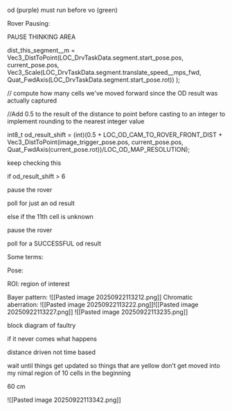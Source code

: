 od (purple) must run before vo (green)

Rover Pausing:

PAUSE THINKING AREA

dist_this_segment__m = Vec3_DistToPoint(LOC_DrvTaskData.segment.start_pose.pos, current_pose.pos, Vec3_Scale(LOC_DrvTaskData.segment.translate_speed__mps_fwd, Quat_FwdAxis(LOC_DrvTaskData.segment.start_pose.rot)) );

// compute how many cells we've moved forward since the OD result was actually captured

//Add 0.5 to the result of the distance to point before casting to an integer to implement rounding to the nearest integer value

int8_t od_result_shift = (int)(0.5 + LOC_OD_CAM_TO_ROVER_FRONT_DIST + Vec3_DistToPoint(image_trigger_pose.pos, current_pose.pos, Quat_FwdAxis(current_pose.rot))/LOC_OD_MAP_RESOLUTION);

keep checking this

if od_result_shift > 6

pause the rover

poll for just an od result

else if the 11th cell is unknown

pause the rover

poll for a SUCCESSFUL od result

Some terms:

Pose:

ROI: region of interest

Bayer pattern:
![[Pasted image 20250922113212.png]]
Chromatic aberration:
![[Pasted image 20250922113222.png]]![[Pasted image 20250922113227.png]]
![[Pasted image 20250922113235.png]]




block diagram of faultry

if it never comes what happens

distance driven not time based

wait until things get updated so things that are yellow don’t get moved into my nimal region of 10 cells in the beginning

60 cm



![[Pasted image 20250922113342.png]]